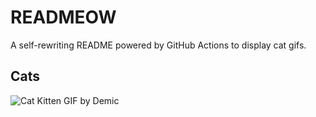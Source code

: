 # READMEOW

A self-rewriting README powered by GitHub Actions to display cat gifs.

## Cats

![Cat Kitten GIF by Demic](https://media1.giphy.com/media/3oriO0OEd9QIDdllqo/200.gif?cid=9acd02da6n6bx7szpz6sq1ynthvr5decpfgipji2ndm17p4p&ep=v1_gifs_search&rid=200.gif&ct=g)
